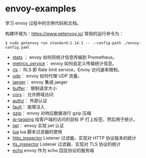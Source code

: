
# envoy-examples

学习 envoy 过程中的示例代码和文档。

构建环境为：https://www.getenvoy.io/
常用的运行命令为：
```shell script
$ sudo getenvoy run standard:1.14.1 -- --config-path ./envoy-config.yaml
```

- [stats](./stats) ： envoy 如何将统计信息传输到 Prometheus。 
- [metrics_service](./metrics_service)： envoy 如何自定义传输统计信息。
- [rls](./rls)： RLS 即 Rate limit service，Envoy 访问速率限制。
- [udp](./udp)： envoy 如何代理 UDP 流量。
- [jaeger](./jaeger)： envoy 集成 jaeger
- [buffer](./buffer)： 限制请求大小
- [cors](./cors)： 允许跨域访问
- [authz](./authz)： 外部认证
- [fault](./fault)： 故障注入
- [gzip](./gzip)： envoy 对响应数据进行 gzip 压缩
- [ip-tagging](./ip-tagging) 给客户端的访问的目标 IP 打上标签，然后用于统计。
- [jwt](./jwt)： envoy 实现 jwt 认证
- [lua](./lua) lua 脚本过滤器的使用 
- [http_inspector](./http_inspector) Listener 过滤器，实现对 HTTP 协议版本的统计
- [tls_inspector](./tls_inspector) Listener 过滤器，实现对 TLS 协议的统计
- [echo](./echo) envoy 作为 echo 回显协议的服务端

